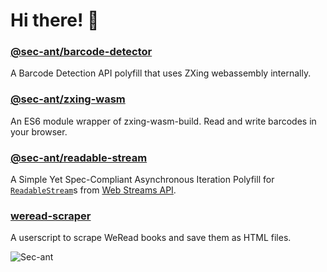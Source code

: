 # Hi there! 👋

### [@sec-ant/barcode-detector](https://github.com/Sec-ant/barcode-detector)
A Barcode Detection API polyfill that uses ZXing webassembly internally.

### [@sec-ant/zxing-wasm](https://github.com/Sec-ant/zxing-wasm)
An ES6 module wrapper of zxing-wasm-build. Read and write barcodes in your browser.

### [@sec-ant/readable-stream](https://github.com/Sec-ant/readable-stream)
A Simple Yet Spec-Compliant Asynchronous Iteration Polyfill for [`ReadableStream`](https://developer.mozilla.org/docs/Web/API/ReadableStream)s from [Web Streams API](https://developer.mozilla.org/docs/Web/API/Streams_API).

### [weread-scraper](https://github.com/Sec-ant/weread-scraper)
A userscript to scrape WeRead books and save them as HTML files.

![Sec-ant](https://contribution.catsjuice.com/_/Sec-ant?chart=3dbar&gap=0.6&scale=2&gradient=true&flatten=0&animation=wave&animation_duration=1&animation_delay=0.05&animation_amplitude=20&animation_frequency=0.5&animation_wave_center=10_0&weeks=30&theme=cyan&colors=583EBB,626DF7,469EF9,22C2E0,51D5AC,BDD353,FED152,FBFC27.svg)
